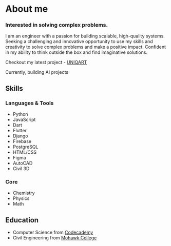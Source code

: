 # About me

### Interested in solving complex problems.

I am an engineer with a passion for building scalable, high-quality systems. Seeking a challenging and innovative opportunity to use my skills and creativity to solve complex problems and make a positive impact. Confident in my ability to think outside the box and find imaginative solutions.

Checkout my latest project - [UNIQART](https://linktr.ee/uniqart/)

Currently, building AI projects


## Skills

### Languages & Tools

- Python 
- JavaScript 
- Dart 
- Flutter 
- Django 
- Firebase
- PostgreSQL
- HTML/CSS
- Figma
- AutoCAD
- Civil 3D

### Core

- Chemistry
- Physics
- Math

## Education

- Computer Science from [Codecademy](https://codecademy.com/)
- Civil Engineering from [Mohawk College](https://mohawkcollege.ca/)

